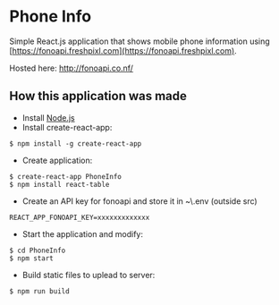 # Phone Info

Simple React.js application that shows mobile phone information using [https://fonoapi.freshpixl.com](https://fonoapi.freshpixl.com).

Hosted here: http://fonoapi.co.nf/

## How this application was made

- Install [Node.js](https://nodejs.org)
- Install create-react-app: 
```console
$ npm install -g create-react-app
```
- Create application:
```console
$ create-react-app PhoneInfo
$ npm install react-table
```
- Create an API key for fonoapi and store it in ~\\.env (outside src)
```console
REACT_APP_FONOAPI_KEY=xxxxxxxxxxxxx
```
- Start the application and modify:
```console
$ cd PhoneInfo
$ npm start
```
- Build static files to uplead to server:
```console
$ npm run build
```
